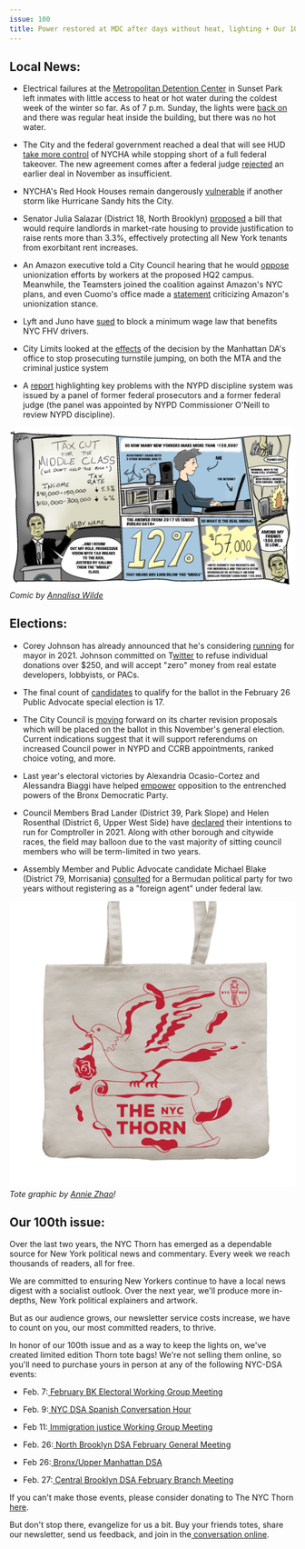 ```yaml
---
issue: 100
title: Power restored at MDC after days without heat, lighting + Our 100th Issue!
---
```


## Local News:

-   Electrical failures at the [Metropolitan Detention Center](https://www.nytimes.com/2019/02/02/nyregion/brooklyn-federal-jail-heat.html) in Sunset Park left inmates with little access to heat or hot water during the coldest week of the winter so far. As of 7 p.m. Sunday, the lights were [back on](https://www.ny1.com/nyc/all-boroughs/criminal-justice/2019/02/04/power-restored-to-metropolitan-detention-center-in-brooklyn) and there was regular heat inside the building, but there was no hot water.

-   The City and the federal government reached a deal that will see HUD [take more control](https://www.nytimes.com/2019/01/31/nyregion/hud-nycha-deal.html?mc_cid=1b2bbea719&mc_eid=c6cb0a150f) of NYCHA while stopping short of a full federal takeover. The new agreement comes after a federal judge [rejected](https://www.nytimes.com/2018/11/14/nyregion/nycha-settlement-court-ruling.html?module=inline&mc_cid=1b2bbea719&mc_eid=c6cb0a150f) an earlier deal in November as insufficient.

-   NYCHA's Red Hook Houses remain dangerously [vulnerable](https://www.thenation.com/article/new-york-climate-change-public-housing/) if another storm like Hurricane Sandy hits the City.

-   Senator Julia Salazar (District 18, North Brooklyn) [proposed](https://therealdeal.com/2019/01/30/sen-julia-salazars-new-eviction-bill-is-the-first-step-toward-universal-rent-control/) a bill that would require landlords in market-rate housing to provide justification to raise rents more than 3.3%, effectively protecting all New York tenants from exorbitant rent increases.

-   An Amazon executive told a City Council hearing that he would [oppose](https://www.nydailynews.com/news/politics/ny-pol-amazon-city-council-union-workers-20190130-story.html) unionization efforts by workers at the proposed HQ2 campus. Meanwhile, the Teamsters joined the coalition against Amazon's NYC plans, and even Cuomo's office made a [statement](https://gizmodo.com/teamsters-join-coalition-against-hq2-as-amazon-doubles-1832206048) criticizing Amazon's unionization stance.

-   Lyft and Juno have [sued](https://www.vox.com/policy-and-politics/2019/1/31/18205579/new-york-lyft-uber-drivers-pay-raise) to block a minimum wage law that benefits NYC FHV drivers.

-   City Limits looked at the [effects](https://citylimits.org/2019/01/30/does-less-policing-more-fare-beating-on-new-york-city-subways/) of the decision by the Manhattan DA's office to stop prosecuting turnstile jumping, on both the MTA and the criminal justice system

-   A [report](https://www.independentpanelreportnypd.net/assets/report.pdf) highlighting key problems with the NYPD discipline system was issued by a panel of former federal prosecutors and a former federal judge (the panel was appointed by NYPD Commissioner O'Neill to review NYPD discipline).

![](https://raw.githubusercontent.com/nycdsa/the-thorn/master/src/images/what-does-middle-mean-to-you-.png)
*Comic by [Annalisa Wilde](https://www.instagram.com/the_color_red_comic/)*

## Elections:

-   Corey Johnson has already announced that he's considering [running](https://therealdeal.com/2019/01/28/council-speaker-corey-johnson-weighs-mayoral-run-refuses-contributions-from-developers/) for mayor in 2021. Johnson committed on T[witter](https://twitter.com/CoreyinNYC/status/1089883097112424448) to refuse individual donations over $250, and will accept "zero" money from real estate developers, lobbyists, or PACs.

-   The final count of [candidates](https://bklyner.com/alas-the-final-count-for-the-upcoming-public-advocates-race-is-17/) to qualify for the ballot in the February 26 Public Advocate special election is 17.

-   The City Council is [moving](http://www.gothamgazette.com/city/8249-city-council-seeks-expanded-power-sweeping-change-in-recommendations-to-charter-revision-commission) forward on its charter revision proposals which will be placed on the ballot in this November's general election. Current indications suggest that it will support referendums on increased Council power in NYPD and CCRB appointments, ranked choice voting, and more.

-   Last year's electoral victories by Alexandria Ocasio-Cortez and Alessandra Biaggi have helped [empower](https://www.cityandstateny.com/articles/politics/new-york-city/rumble-in-the-bronx.html) opposition to the entrenched powers of the Bronx Democratic Party.

-   Council Members Brad Lander (District 39, Park Slope) and Helen Rosenthal (District 6, Upper West Side) have [declared](http://www.gothamgazette.com/city/8228-2021-comptroller-race-now-features-two-city-council-members) their intentions to run for Comptroller in 2021. Along with other borough and citywide races, the field may balloon due to the vast majority of sitting council members who will be term-limited in two years.

-   Assembly Member and Public Advocate candidate Michael Blake (District 79, Morrisania) [consulted](https://m.timesunion.com/news/article/Rising-star-assemblyman-Blake-says-he-didn-t-need-13580855.php) for a Bermudan political party for two years without registering as a "foreign agent" under federal law.

![](https://raw.githubusercontent.com/nycdsa/the-thorn/master/src/images/Thorn-tote.jpg)
*Tote graphic by [Annie Zhao](https://bananie.zone/)!*

## Our 100th issue:

Over the last two years, the NYC Thorn has emerged as a dependable source for New York political news and commentary. Every week we reach thousands of readers, all for free.

We are committed to ensuring New Yorkers continue to have a local news digest with a socialist outlook. Over the next year, we'll produce more in-depths, New York political explainers and artwork.

But as our audience grows, our newsletter service costs increase, we have to count on you, our most committed readers, to thrive.

In honor of our 100th issue and as a way to keep the lights on, we've created limited edition Thorn tote bags! We're not selling them online, so you'll need to purchase yours in person at any of the following NYC-DSA events:

-   Feb. 7:[  February BK Electoral Working Group Meeting](https://www.facebook.com/events/728379317562089/)

-   Feb. 9:[  NYC DSA Spanish Conversation Hour](https://www.facebook.com/events/1318749918291377/)

-   Feb 11:[  Immigration justice Working Group Meeting](https://www.facebook.com/events/354466955390070/)

-   Feb. 26:[  North Brooklyn DSA February General Meeting](https://www.facebook.com/events/2487814657911949/)

-   Feb 26:[  Bronx/Upper Manhattan DSA](https://www.facebook.com/events/316886658956158/)

-   Feb. 27:[  Central Brooklyn DSA February Branch Meeting](https://www.facebook.com/events/762287970815295/)

If you can't make those events, please consider donating to The NYC Thorn[  here](https://cash.me/$nycthorn).

But don't stop there, evangelize for us a bit. Buy your friends totes, share our newsletter, send us feedback, and join in the[  conversation online](https://twitter.com/nycthorn).
